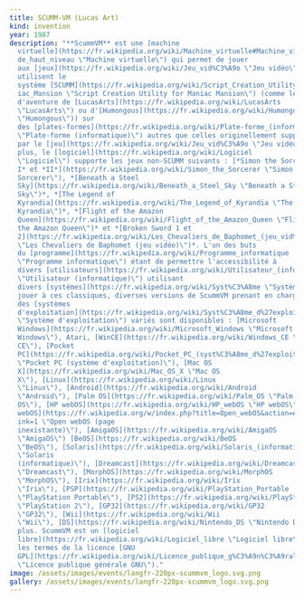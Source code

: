 ```yaml
---
title: SCUMM-VM (Lucas Art)
kind: invention
year: 1987
description: "**ScummVM** est une [machine
  virtuelle](https://fr.wikipedia.org/wiki/Machine_virtuelle#Machine_virtuelle_\
  de_haut_niveau \"Machine virtuelle\") qui permet de jouer
  aux [jeux](https://fr.wikipedia.org/wiki/Jeu_vid%C3%A9o \"Jeu vidéo\") qui
  utilisent le
  système [SCUMM](https://fr.wikipedia.org/wiki/Script_Creation_Utility_for_Man\
  iac_Mansion \"Script Creation Utility for Maniac Mansion\") (comme les jeux
  d'aventure de [LucasArts](https://fr.wikipedia.org/wiki/LucasArts
  \"LucasArts\") ou d'[Humongous](https://fr.wikipedia.org/wiki/Humongous
  \"Humongous\")) sur
  des [plates-formes](https://fr.wikipedia.org/wiki/Plate-forme_(informatique)
  \"Plate-forme (informatique)\") autres que celles originellement supportées
  par le [jeu](https://fr.wikipedia.org/wiki/Jeu_vid%C3%A9o \"Jeu vidéo\") ; de
  plus, le [logiciel](https://fr.wikipedia.org/wiki/Logiciel
  \"Logiciel\") supporte les jeux non-SCUMM suivants : [*Simon the Sorcerer
  I* et *II*](https://fr.wikipedia.org/wiki/Simon_the_Sorcerer \"Simon the
  Sorcerer\"), *[Beneath a Steel
  Sky](https://fr.wikipedia.org/wiki/Beneath_a_Steel_Sky \"Beneath a Steel
  Sky\")*, *[The Legend of
  Kyrandia](https://fr.wikipedia.org/wiki/The_Legend_of_Kyrandia \"The Legend of
  Kyrandia\")*, *[Flight of the Amazon
  Queen](https://fr.wikipedia.org/wiki/Flight_of_the_Amazon_Queen \"Flight of
  the Amazon Queen\")* et *[Broken Sword 1 et
  2](https://fr.wikipedia.org/wiki/Les_Chevaliers_de_Baphomet_(jeu_vid%C3%A9o)
  \"Les Chevaliers de Baphomet (jeu vidéo)\")*. L'un des buts
  du [programme](https://fr.wikipedia.org/wiki/Programme_informatique
  \"Programme informatique\") étant de permettre l'accessibilité à
  divers [utilisateurs](https://fr.wikipedia.org/wiki/Utilisateur_(informatique)
  \"Utilisateur (informatique)\") utilisant
  divers [systèmes](https://fr.wikipedia.org/wiki/Syst%C3%A8me \"Système\") de
  jouer à ces classiques, diverses versions de ScummVM prenant en charge
  des [systèmes
  d'exploitation](https://fr.wikipedia.org/wiki/Syst%C3%A8me_d%27exploitation
  \"Système d'exploitation\") variés sont disponibles : [Microsoft
  Windows](https://fr.wikipedia.org/wiki/Microsoft_Windows \"Microsoft
  Windows\"), Atari, [WinCE](https://fr.wikipedia.org/wiki/Windows_CE \"Windows
  CE\"), [Pocket
  PC](https://fr.wikipedia.org/wiki/Pocket_PC_(syst%C3%A8me_d%27exploitation)
  \"Pocket PC (système d'exploitation)\"), [Mac OS
  X](https://fr.wikipedia.org/wiki/Mac_OS_X \"Mac OS
  X\"), [Linux](https://fr.wikipedia.org/wiki/Linux
  \"Linux\"), [Android](https://fr.wikipedia.org/wiki/Android
  \"Android\"), [Palm OS](https://fr.wikipedia.org/wiki/Palm_OS \"Palm
  OS\"), [HP webOS](https://fr.wikipedia.org/wiki/HP_webOS \"HP webOS\"), [Open
  webOS](https://fr.wikipedia.org/w/index.php?title=Open_webOS&action=edit&redl\
  ink=1 \"Open webOS (page
  inexistante)\"), [AmigaOS](https://fr.wikipedia.org/wiki/AmigaOS
  \"AmigaOS\") [BeOS](https://fr.wikipedia.org/wiki/BeOS
  \"BeOS\"), [Solaris](https://fr.wikipedia.org/wiki/Solaris_(informatique)
  \"Solaris
  (informatique)\"), [Dreamcast](https://fr.wikipedia.org/wiki/Dreamcast
  \"Dreamcast\"), [MorphOS](https://fr.wikipedia.org/wiki/MorphOS
  \"MorphOS\"), [Irix](https://fr.wikipedia.org/wiki/Irix
  \"Irix\"), [PSP](https://fr.wikipedia.org/wiki/PlayStation_Portable
  \"PlayStation Portable\"), [PS2](https://fr.wikipedia.org/wiki/PlayStation_2
  \"PlayStation 2\"), [GP32](https://fr.wikipedia.org/wiki/GP32
  \"GP32\"), [Wii](https://fr.wikipedia.org/wiki/Wii
  \"Wii\"), [DS](https://fr.wikipedia.org/wiki/Nintendo_DS \"Nintendo DS\") et
  plus. ScummVM est un [logiciel
  libre](https://fr.wikipedia.org/wiki/Logiciel_libre \"Logiciel libre\"), selon
  les termes de la licence [GNU
  GPL](https://fr.wikipedia.org/wiki/Licence_publique_g%C3%A9n%C3%A9rale_GNU
  \"Licence publique générale GNU\")."
image: /assets/images/events/langfr-220px-scummvm_logo.svg.png
gallery: /assets/images/events/langfr-220px-scummvm_logo.svg.png
---
```

